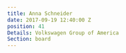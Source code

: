 ```yaml
---
title: Anna Schneider
date: 2017-09-19 12:40:00 Z
position: 41
Details: Volkswagen Group of America
Section: board
---
```


